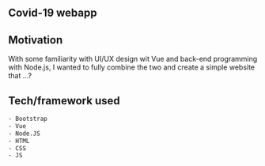 ## Covid-19 webapp

## Motivation
With some familiarity with UI/UX design wit Vue and back-end programming with Node.js, I wanted to fully combine the two and create a simple website that ...?

## Tech/framework used
 ``` bash
- Bootstrap
- Vue
- Node.JS
- HTML
- CSS
- JS
```

